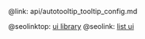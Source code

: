 @link: api/autotooltip_tooltip_config.md

@seolinktop: [ui library](https://webix.com)
@seolink: [list ui](https://webix.com/widget/list/)